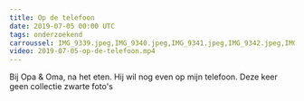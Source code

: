 ```yaml
---
title: Op de telefoon
date: 2019-07-05 00:00 UTC
tags: onderzoekend
carroussel: IMG_9339.jpeg,IMG_9340.jpeg,IMG_9341.jpeg,IMG_9342.jpeg,IMG_9343.jpeg,IMG_9344.jpeg,IMG_9347.jpeg,IMG_9348.jpeg
video: 2019-07-05-op-de-telefoon.mp4
---
```

Bij Opa & Oma, na het eten. Hij wil nog even op mijn telefoon.
Deze keer geen collectie zwarte foto's


